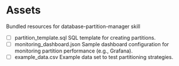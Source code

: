 # Assets

Bundled resources for database-partition-manager skill

- [ ] partition_template.sql SQL template for creating partitions.
- [ ] monitoring_dashboard.json Sample dashboard configuration for monitoring partition performance (e.g., Grafana).
- [ ] example_data.csv Example data set to test partitioning strategies.
